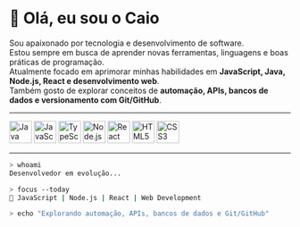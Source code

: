 # 👋 Olá, eu sou o Caio  

Sou apaixonado por tecnologia e desenvolvimento de software.  
Estou sempre em busca de aprender novas ferramentas, linguagens e boas práticas de programação.  
Atualmente focado em aprimorar minhas habilidades em **JavaScript, Java, Node.js, React e desenvolvimento web**.  
Também gosto de explorar conceitos de **automação, APIs, bancos de dados e versionamento com Git/GitHub**.  

---

<p align="left">
  <img src="https://cdn.jsdelivr.net/gh/devicons/devicon/icons/java/java-original.svg" alt="Java" width="40" height="40"/>
  <img src="https://cdn.jsdelivr.net/gh/devicons/devicon/icons/javascript/javascript-original.svg" alt="JavaScript" width="40" height="40"/>
  <img src="https://cdn.jsdelivr.net/gh/devicons/devicon/icons/typescript/typescript-original.svg" alt="TypeScript" width="40" height="40"/>
  <img src="https://cdn.jsdelivr.net/gh/devicons/devicon/icons/nodejs/nodejs-original.svg" alt="Node.js" width="40" height="40"/>
  <img src="https://cdn.jsdelivr.net/gh/devicons/devicon/icons/react/react-original.svg" alt="React" width="40" height="40"/>
  <img src="https://cdn.jsdelivr.net/gh/devicons/devicon/icons/html5/html5-original.svg" alt="HTML5" width="40" height="40"/>
  <img src="https://cdn.jsdelivr.net/gh/devicons/devicon/icons/css3/css3-original.svg" alt="CSS3" width="40" height="40"/>
</p>

---


```bash
> whoami
Desenvolvedor em evolução...  

> focus --today
🚀 JavaScript | Node.js | React | Web Development  

> echo "Explorando automação, APIs, bancos de dados e Git/GitHub"
